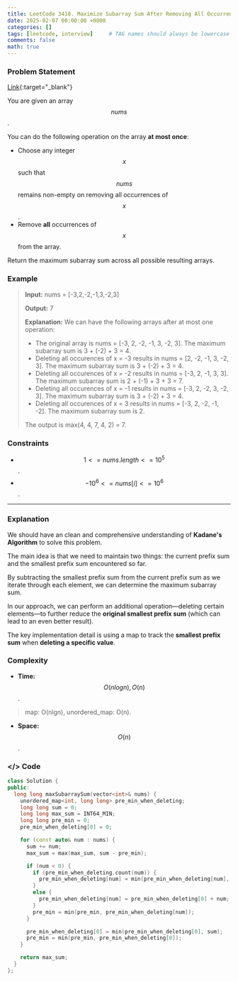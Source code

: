 ```yaml
---
title: LeetCode 3410. Maximize Subarray Sum After Removing All Occurrences of One Element
date: 2025-02-07 00:00:00 +0800
categories: []
tags: [leetcode, interview]     # TAG names should always be lowercase
comments: false
math: true
---
```


### Problem Statement

[Link](https://leetcode.com/problems/maximize-subarray-sum-after-removing-all-occurrences-of-one-element/description/){:target="\_blank"}

You are given an array  $$nums$$  .

You can do the following operation on the array **at most once**:

 - Choose any integer $$x$$ such that $$nums$$ remains non-empty on removing all occurrences of $$x$$ .
 - Remove **all** occurrences of $$x$$ from the array.

Return the maximum subarray sum across all possible resulting arrays.

### Example

> **Input:** nums = [-3,2,-2,-1,3,-2,3]
>
> **Output:** 7
>
> **Explanation:** We can have the following arrays after at most one operation:
> - The original array is nums = [-3, 2, -2, -1, 3, -2, 3]. The maximum subarray sum is 3 + (-2) + 3 = 4.
> - Deleting all occurences of x = -3 results in nums = [2, -2, -1, 3, -2, 3]. The maximum subarray sum is 3 + (-2) + 3 = 4.
> - Deleting all occurences of x = -2 results in nums = [-3, 2, -1, 3, 3]. The maximum subarray sum is 2 + (-1) + 3 + 3 = 7.
> - Deleting all occurences of x = -1 results in nums = [-3, 2, -2, 3, -2, 3]. The maximum subarray sum is 3 + (-2) + 3 = 4.
> - Deleting all occurences of x = 3 results in nums = [-3, 2, -2, -1, -2]. The maximum subarray sum is 2.
>
> The output is max(4, 4, 7, 4, 2) = 7.


### Constraints

 - $$1 <= nums.length <= 10^5$$ .
 - $$-10^6 <= nums[i] <= 10^6$$ .


---

### Explanation 

We should have an clean and comprehensive understanding of **Kadane's Algorithm** to solve this problem.

The main idea is that we need to maintain two things: the current prefix sum and the smallest prefix sum encountered so far.

By subtracting the smallest prefix sum from the current prefix sum as we iterate through each element, we can determine the maximum subarray sum.

In our approach, we can perform an additional operation—deleting certain elements—to further reduce the **original smallest prefix sum** (which can lead to an even better result).

The key implementation detail is using a map to track the **smallest prefix sum** when **deleting a specific value**.

### Complexity

 - **Time:**  $$O(nlogn), O(n)$$ . 
> map: O(nlgn), unordered_map: O(n).

 - **Space:** $$O(n)$$ .

### </> Code

```c++
class Solution {
public:
  long long maxSubarraySum(vector<int>& nums) {
    unordered_map<int, long long> pre_min_when_deleting;
    long long sum = 0;
    long long max_sum = INT64_MIN;
    long long pre_min = 0;
    pre_min_when_deleting[0] = 0;

    for (const auto& num : nums) {
      sum += num;
      max_sum = max(max_sum, sum - pre_min);

      if (num < 0) {
        if (pre_min_when_deleting.count(num)) {
          pre_min_when_deleting[num] = min(pre_min_when_deleting[num], pre_min_when_deleting[0]) + num;
        }
        else {
          pre_min_when_deleting[num] = pre_min_when_deleting[0] + num;
        }
        pre_min = min(pre_min, pre_min_when_deleting[num]);
      }

      pre_min_when_deleting[0] = min(pre_min_when_deleting[0], sum);
      pre_min = min(pre_min, pre_min_when_deleting[0]);
    }

    return max_sum;
  }
};
```